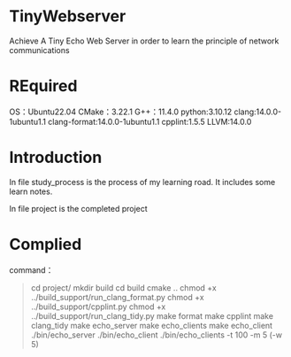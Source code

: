 # TinyWebserver
Achieve A Tiny Echo Web Server in order to learn the principle of network communications

# REquired
OS：Ubuntu22.04
CMake：3.22.1
G++：11.4.0
python:3.10.12
clang:14.0.0-1ubuntu1.1
clang-format:14.0.0-1ubuntu1.1
cpplint:1.5.5
LLVM:14.0.0

# Introduction
In file study_process is the process of my learning road.
It includes some learn notes.

In file project is the completed project

# Complied
command：
>cd project/
mkdir build
cd build
cmake ..
chmod +x ../build_support/run_clang_format.py
chmod +x ../build_support/cpplint.py 
chmod +x ../build_support/run_clang_tidy.py 
make format
make cpplint 
make clang_tidy
make echo_server
make echo_clients
make echo_client
./bin/echo_server
./bin/echo_client
./bin/echo_clients -t 100 -m 5 (-w 5)



